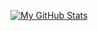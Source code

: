 [![My GitHub Stats](https://github-readme-stats.vercel.app/api?username=odaff-bryceam&show_icons=true&theme=synthwave)](https://github.com/odaff-bryceam/github-readme-stats)

<!--
**odaff-bryceam/odaff-bryceam** is a ✨ _special_ ✨ repository because its `README.md` (this file) appears on your GitHub profile.

Here are some ideas to get you started:

- 🔭 I’m currently working on ...
- 🌱 I’m currently learning ...
- 👯 I’m looking to collaborate on ...
- 🤔 I’m looking for help with ...
- 💬 Ask me about ...
- 📫 How to reach me: ...
- 😄 Pronouns: ...
- ⚡ Fun fact: ...
-->

